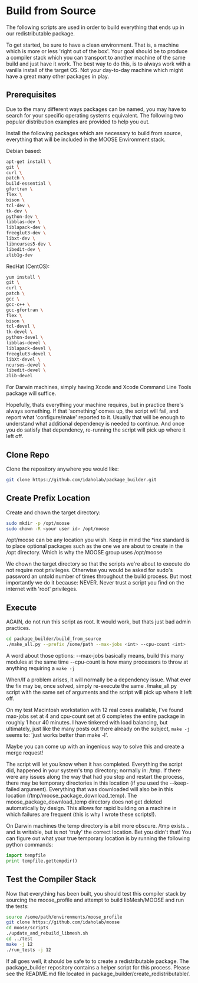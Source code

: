 # Build from Source
The following scripts are used in order to build everything that ends up in our redistributable package.

To get started, be sure to have a clean environment. That is, a machine which is more or less 'right out of the box'. Your goal should be to produce a compiler stack which you can transport to another machine of the same build and just have it work. The best way to do this, is to always work with a vanilla install of the target OS. Not your day-to-day machine which might have a great many other packages in play.

## Prerequisites
Due to the many different ways packages can be named, you may have to search for your specific operating systems equivalent. The following two popular distribution examples are provided to help you out.

Install the following packages which are necessary to build from source, everything that will be included in the MOOSE Environment stack.

Debian based:
```bash
apt-get install \
git \
curl \
patch \
build-essential \
gfortran \
flex \
bison \
tcl-dev \
tk-dev \
python-dev \
libblas-dev \
liblapack-dev \
freeglut3-dev \
libxt-dev \
libncurses5-dev \
libedit-dev \
zlib1g-dev
```

RedHat (CentOS):
```bash
yum install \
git \
curl \
patch \
gcc \
gcc-c++ \
gcc-gfortran \
flex \
bison \
tcl-devel \
tk-devel \
python-devel \
libblas-devel \
liblapack-devel \
freeglut3-devel \
libXt-devel \
ncurses-devel \
libedit-devel \
zlib-devel
```

For Darwin machines, simply having Xcode and Xcode Command Line Tools package will suffice.

Hopefully, thats everything your machine requires, but in practice there's always something. If that 'something' comes up, the script will fail, and report what 'configure/make' reported to it. Usually that will be enough to understand what additional dependency is needed to continue. And once you do satisfy that dependency, re-running the script will pick up where it left off.

## Clone Repo
Clone the repository anywhere you would like:
```bash
git clone https://github.com/idaholab/package_builder.git
```

## Create Prefix Location
Create and chown the target directory:
```bash
sudo mkdir -p /opt/moose
sudo chown -R <your user id> /opt/moose
```
/opt/moose can be any location you wish. Keep in mind the *inx standard is to place optional packages such as the one we are about to create in the /opt directory. Which is why the MOOSE group uses /opt/moose

We chown the target directory so that the scripts we're about to execute do not require root privileges. Otherwise you would be asked for sudo's password an untold number of times throughout the build process. But most importantly we do it because: NEVER. Never trust a script you find on the internet with 'root' privileges.

## Execute
AGAIN, do not run this script as root. It would work, but thats just bad admin practices.
```bash
cd package_builder/build_from_source
./make_all.py --prefix /some/path --max-jobs <int> --cpu-count <int>
```
A word about those options:
 --max-jobs basically means, build this many modules at the same time
 --cpu-count is how many processors to throw at anything requiring a `make -j`

When/If a problem arises, it will normally be a dependency issue. What ever the fix may be, once solved, simply re-execute the same ./make_all.py script with the same set of arguments and the script will pick up where it left off.

On my test Macintosh workstation with 12 real cores available, I've found max-jobs set at 4 and cpu-count set at 6 completes the entire package in roughly 1 hour 40 minutes. I have tinkered with load balancing, but ultimately, just like the many posts out there already on the subject, `make -j` seems to: 'just works better than make -l'.

Maybe you can come up with an ingenious way to solve this and create a merge request!

The script will let you know when it has completed. Everything the script did, happened in your system's tmp directory; normally in: /tmp. If there were any issues along the way that had you stop and restart the process, there may be temporary directories in this location (if you used the --keep-failed argument). Everything that was downloaded will also be in this location (/tmp/moose_package_download_temp). The moose_package_download_temp directory does not get deleted automatically by design. This allows for rapid building on a machine in which failures are frequent (this is why I wrote these scripts!).

On Darwin machines the temp directory is a bit more obscure. /tmp exists... and is writable, but is not 'truly' the correct location. Bet you didn't that! You can figure out what your true temporary location is by running the following python commands:
```python
import tempfile
print tempfile.gettempdir()
```

## Test the Compiler Stack
Now that everything has been built, you should test this compiler stack by sourcing the moose_profile and attempt to build libMesh/MOOSE and run the tests:

```bash
source /some/path/environments/moose_profile
git clone https://github.com/idaholab/moose
cd moose/scripts
./update_and_rebuild_libmesh.sh
cd ../test
make -j 12
./run_tests -j 12
```

If all goes well, it should be safe to to create a redistributable package. The package_builder repository contains a helper script for this process. Please see the README.md file located in package_builder/create_redistributable/.